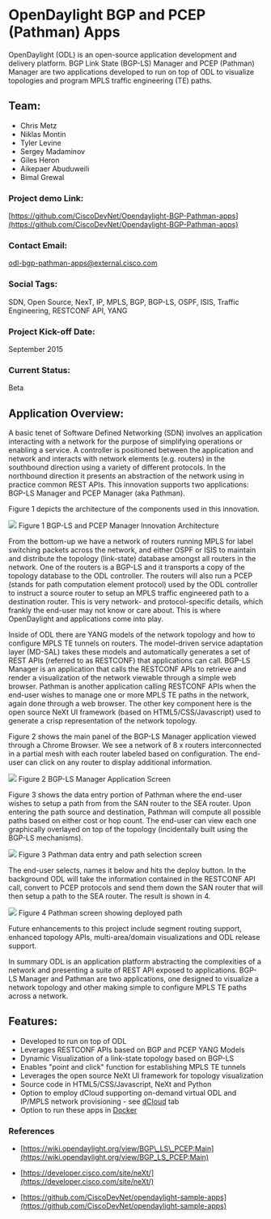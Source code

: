 # OpenDaylight BGP and PCEP (Pathman) Apps

OpenDaylight (ODL) is an open-source application development and delivery platform. BGP Link State (BGP-LS) Manager and PCEP (Pathman) Manager are two applications developed to run on top of ODL to visualize topologies and program MPLS traffic engineering (TE) paths.

## Team:

- Chris Metz
- Niklas Montin
- Tyler Levine
- Sergey Madaminov
- Giles Heron
- Aikepaer Abuduweili
- Bimal Grewal

### Project demo Link:

[https://github.com/CiscoDevNet/Opendaylight-BGP-Pathman-apps](https://github.com/CiscoDevNet/Opendaylight-BGP-Pathman-apps)

### Contact Email:

[odl-bgp-pathman-apps@external.cisco.com](odl-bgp-pathman-apps@external.cisco.com) 


### Social Tags:

SDN, Open Source, NexT, IP, MPLS, BGP, BGP-LS, OSPF, ISIS, Traffic Engineering, RESTCONF API, YANG

### Project Kick-off Date:

September 2015

### Current Status:

Beta

## Application Overview:

A basic tenet of Software Defined Networking (SDN) involves an application interacting with a network for the purpose of simplifying operations or enabling a service. A controller is positioned between the application and network and interacts with network elements (e.g. routers) in the southbound direction using a variety of different protocols. In the northbound direction it presents an abstraction of the network using in practice common REST APIs. This innovation supports two applications: BGP-LS Manager and PCEP Manager (aka Pathman).

Figure 1 depicts the architecture of the components used in this innovation.

![](media/image1.png)
 Figure 1 BGP-LS and PCEP Manager Innovation Architecture


From the bottom-up we have a network of routers running MPLS for label switching packets across the network, and either OSPF or ISIS to maintain and distribute the topology (link-state) database amongst all routers in the network. One of the routers is a BGP-LS and it transports a copy of the topology database to the ODL controller. The routers will also run a PCEP (stands for path computation element protocol) used by the ODL controller to instruct a source router to setup an MPLS traffic engineered path to a destination router. This is very network- and protocol-specific details, which frankly the end-user may not know or care about. This is where OpenDaylight and applications come into play.

Inside of ODL there are YANG models of the network topology and how to configure MPLS TE tunnels on routers. The model-driven service adaptation layer (MD-SAL) takes these models and automatically generates a set of REST APIs (referred to as RESTCONF) that applications can call. BGP-LS Manager is an application that calls the RESTCONF APIs to retrieve and render a visualization of the network viewable through a simple web browser. Pathman is another application calling RESTCONF APIs when the end-user wishes to manage one or more MPLS TE paths in the network, again done through a web browser. The other key component here is the open source NeXt UI framework (based on HTML5/CSS/Javascript) used to generate a crisp representation of the network topology.

Figure 2 shows the main panel of the BGP-LS Manager application viewed through a Chrome Browser. We see a network of 8 x routers interconnected in a partial mesh with each router labeled based on configuration. The end-user can click on any router to display additional information.


![](media/image2.png)
Figure 2 BGP-LS Manager Application Screen

Figure 3 shows the data entry portion of Pathman where the end-user wishes to setup a path from from the SAN router to the SEA router. Upon entering the path source and destination, Pathman will compute all possible paths based on either cost or hop count. The end-user can view each one graphically overlayed on top of the topology (incidentally built using the BGP-LS mechanisms).


![](media/image3.png)
Figure 3 Pathman data entry and path selection screen

The end-user selects, names it below and hits the deploy button. In the background ODL will take the information contained in the RESTCONF API call, convert to PCEP protocols and send them down the SAN router that will then setup a path to the SEA router. The result is shown in 4.


![](media/image4.png)
Figure 4 Pathman screen showing deployed path

Future enhancements to this project include segment routing support, enhanced topology APIs, multi-area/domain visualizations and ODL release support.

In summary ODL is an application platform abstracting the complexities of a network and presenting a suite of REST API exposed to applications. BGP-LS Manager and Pathman are two applications, one designed to visualize a network topology and other making simple to configure MPLS TE paths across a network.

## Features:

- Developed to run on top of ODL
- Leverages RESTCONF APIs based on BGP and PCEP YANG Models
- Dynamic Visualization of a link-state topology based on BGP-LS
- Enables "point and click" function for establishing MPLS TE tunnels
- Leverages the open source NeXt UI framework for topology visualization
- Source code in HTML5/CSS/Javascript, NeXt and Python
- Option to employ dCloud supporting on-demand virtual ODL and IP/MPLS network provisioning - see [dCloud](https://github.com/CiscoDevNet/Opendaylight-BGP-Pathman-apps/blob/master/dCloud) tab
- Option to run these apps in [Docker](https://github.com/CiscoDevNet/Opendaylight-BGP-Pathman-apps/tree/master/Docker) 

### References

- [https://wiki.opendaylight.org/view/BGP\_LS\_PCEP:Main](https://wiki.opendaylight.org/view/BGP_LS_PCEP:Main)

- [https://developer.cisco.com/site/neXt/](https://developer.cisco.com/site/neXt/)

- [https://github.com/CiscoDevNet/opendaylight-sample-apps](https://github.com/CiscoDevNet/opendaylight-sample-apps)
